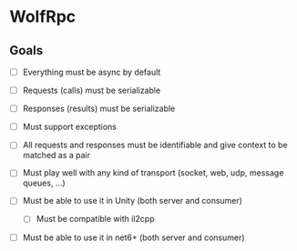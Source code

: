 # WolfRpc

## Goals

- [ ] Everything must be async by default
- [ ] Requests (calls) must be serializable
- [ ] Responses (results) must be serializable
- [ ] Must support exceptions
- [ ] All requests and responses must be identifiable and give context to be matched as a pair
- [ ] Must play well with any kind of transport (socket, web, udp, message queues, ...)
- [ ] Must be able to use it in Unity (both server and consumer)
  - [ ] Must be compatible with il2cpp
- [ ] Must be able to use it in net6+ (both server and consumer)

